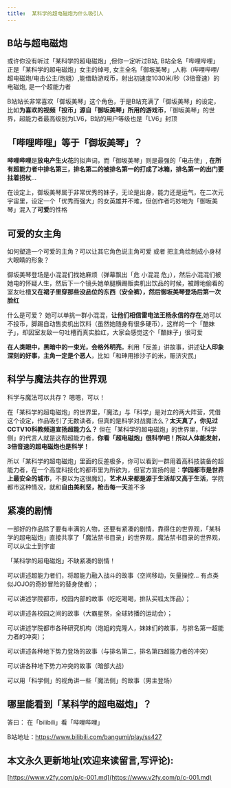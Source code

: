```yaml
---
title:  某科学的超电磁炮为什么吸引人
---
```



## B站与超电磁炮

或许你没有听过「某科学的超电磁炮」,但你一定听过B站, B站全名「哔哩哔哩」正是「某科学的超电磁炮」女主的绰号, 女主全名「御坂美琴」,人称（哔哩哔哩/超电磁炮/电击公主/炮姐）,能借助游戏币，射出初速度1030米/秒（3倍音速）的电磁炮, 是一个超能力者

B站站长非常喜欢「御坂美琴」这个角色，于是B站充满了「御坂美琴」的设定，比如**为喜欢的视频「投币」源自「御坂美琴」所用的游戏币**，「御坂美琴」的世界，超能力者最高级别为LV6，B站的用户等级也是「LV6」封顶


## 「哔哩哔哩」等于「御坂美琴」？

**哔哩哔哩**是**放电产生火花**的拟声词，而「御坂美琴」则是最强的「电击使」, **在所有超能力者中排名第三，排名第二的被排名第一的打成了冰箱，排名第一的出门要拄着拐杖**...


在设定上，御坂美琴属于非常优秀的妹子，无论是出身，能力还是运气，在二次元宇宙里，设定一个「优秀而强大」的女英雄并不难，但创作者巧妙地为「御坂美琴」混入了**可爱**的性格


## 可爱的女主角

如何塑造一个可爱的主角？可以让其它角色说主角可爱 或者 把主角绘制成小身材大眼睛的形象？



御坂美琴登场是小混混们找她麻烦（弹幕飘出「危 小混混 危」），然后小混混们被她电的怀疑人生，然后下一个镜头她单腿横踢贩卖机出饮品的时候，被蹲地偷看的室友吐槽**又在裙子里穿那些没品位的东西（安全裤），然后御坂美琴登场后第一次脸红**


什么是可爱？ 她可以单挑一群小混混，**让他们相信雷电法王杨永信的存在**,她可以不投币，脚踢自动售卖机出饮料（虽然她随身有很多硬币），这样的一个「酷妹子」，却因室友敌一句吐槽而真实脸红，大家会感觉这个「酷妹子」很可爱


**在人类眼中，黑暗中的一束光，会格外明亮**，利用「反差」讲故事，讲述**让人印象深刻的好事，主角一定是个恶人**，比如「和珅用掺沙子的米，赈济灾民」


## 科学与魔法共存的世界观

科学与魔法可以共存？ 嗯嗯，可以！

在「某科学的超电磁炮」的世界里，「魔法」与「科学」是对立的两大阵营，凭借这个设定，作品吸引了无数读者，但真的是科学对战魔法么？**太天真了，你见过CCTV10科教频道宣扬超能力么？** 但在「某科学的超电磁炮」的世界里，「科学侧」的代言人就是这帮超能力者，**你看「超电磁炮」很科学吧！所以人体能发射，3倍音速的超电磁炮也是科学！**


所以「某科学的超电磁炮」里面的反差极多，你可以看到一群用着高科技装备的超能力者，在一个高度科技化的都市里为所欲为，但官方宣扬的是：**学园都市是世界上最安全的城市**，不要以为这很魔幻，**艺术从来都是源于生活却又高于生活**，学院都市这种情况，就和**自由美利坚，枪击每一天**差不多



## 紧凑的剧情

一部好的作品除了要有丰满的人物，还要有紧凑的剧情，靠得住的世界观，「某科学的超电磁炮」直接共享了「魔法禁书目录」的世界观，魔法禁书目录的世界观，可以从尘土到宇宙

「某科学的超电磁炮」不缺紧凑的剧情！

可以讲述超能力者们，将超能力融入战斗的故事（空间移动，矢量操控... 有点类似JOJO的奇妙冒险的替身使者）；

可以讲述学院都市，校园内部的故事（吃吃喝喝，排队买呱太饰品）；

可以讲述各校园之间的故事（大霸星祭，全球转播的运动会）；


可以讲述学院都市各种研究机构（炮姐的克隆人，妹妹们的故事，与排名第一超能力者的冲突）；

可以讲述各种地下势力登场的故事（与排名第二，排名第四超能力者的冲突）

可以讲各种地下势力冲突的故事（暗部大战）

可以用「科学侧」的视角讲一些「魔法侧」的故事（男主登场）



## 哪里能看到「某科学的超电磁炮」？

答曰： 在「bilibili」看「哔哩哔哩」

B站地址：https://www.bilibili.com/bangumi/play/ss427
## 本文永久更新地址(欢迎来读留言,写评论):

[https://www.v2fy.com/p/c-001.md](https://www.v2fy.com/p/c-001.md)
